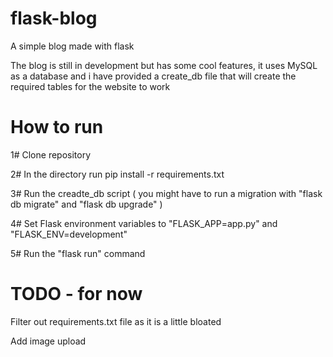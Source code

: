 # flask-blog
A simple blog made with flask

The blog is still in development but has some cool features, it uses MySQL as a database and i have provided a create_db file that will create
the required tables for the website to work


# How to run

1# Clone repository

2# In the directory run pip install -r requirements.txt

3# Run the creadte_db script ( you might have to run a migration with "flask db migrate" and "flask db upgrade" ) 

4# Set Flask environment variables to "FLASK_APP=app.py" and "FLASK_ENV=development"

5# Run the "flask run" command


# TODO - for now

Filter out requirements.txt file as it is a little bloated

Add image upload
